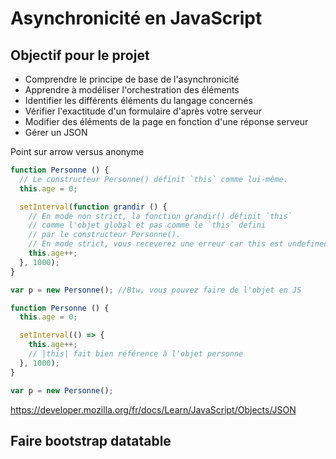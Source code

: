 # Asynchronicité en JavaScript

## Objectif pour le projet

* Comprendre le principe de base de l'asynchronicité
* Apprendre à modéliser l'orchestration des éléments
* Identifier les différents éléments du langage concernés
* Vérifier l'exactitude d'un formulaire d'après votre serveur
* Modifier des éléments de la page en fonction d'une réponse serveur
* Gérer un JSON

Point sur arrow versus anonyme
```js
function Personne () {
  // Le constructeur Personne() définit `this` comme lui-même.
  this.age = 0;

  setInterval(function grandir () {
    // En mode non strict, la fonction grandir() définit `this`
    // comme l'objet global et pas comme le `this` defini
    // par le constructeur Personne().
    // En mode strict, vous receverez une erreur car this est undefined
    this.age++;
  }, 1000);
}

var p = new Personne(); //Btw, vous pouvez faire de l'objet en JS
```

```javascript
function Personne () {
  this.age = 0;

  setInterval(() => {
    this.age++;
    // |this| fait bien référence à l'objet personne
  }, 1000);
}

var p = new Personne();
```


https://developer.mozilla.org/fr/docs/Learn/JavaScript/Objects/JSON

## Faire bootstrap datatable